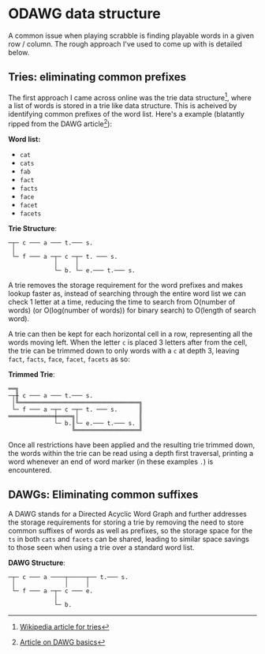 # ODAWG data structure

A common issue when playing scrabble is finding playable words in a given row / column.
The rough approach I've used to come up with is detailed below.

## Tries: eliminating common prefixes

The first approach I came across online was the trie data structure[^1], where a list of words is stored in a trie like data structure.
This is acheived by identifying common prefixes of the word list. Here's a example (blatantly ripped from the DAWG article[^2]):

__Word list:__

- `cat`
- `cats`
- `fab`
- `fact`
- `facts`
- `face`
- `facet`
- `facets`

__Trie Structure__:

```_
─┬─ c ─── a ─── t.─── s.
 │
 └─ f ─── a ─┬─ c ─┬─ t. ─── s.
             │     │
             └─ b. └─ e.─── t.─── s.
```

A trie removes the storage requirement for the word prefixes and makes lookup faster as, instead of searching through the entire word list we can check 1 letter at a time, reducing the time to search from O(number of words) (or O(log(number of words)) for binary search) to O(length of search word).

A trie can then be kept for each horizontal cell in a row, representing all the words moving left. When the letter `c` is placed 3 letters after from the cell, the trie can be trimmed down to only words with a `c` at depth 3, leaving `fact`, `facts`, `face`, `facet`, `facets` as so:

__Trimmed Trie__:

```_
══╗
─┬╫ c ─── a ─── t.─── s.
 │╚══════════════════════════════════╗
 └─ f ─── a ─┬─ c ─┬─ t. ─── s.      ║
═════════════╪════╗│                 ║
             └─ b.║└─ e.─── t.─── s. ║
                  ╚══════════════════╝
```

Once all restrictions have been applied and the resulting trie trimmed down, the words within the trie can be read using a depth first traversal, printing a word whenever an end of word marker (in these examples `.`) is encountered.

[^1]: [Wikipedia article for tries](https://en.wikipedia.org/wiki/Trie)
[^2]: [Article on DAWG basics](https://jbp.dev/blog/dawg-basics.html)

## DAWGs: Eliminating common suffixes

A DAWG stands for a Directed Acyclic Word Graph and further addresses the storage requirements for storing a trie by removing the need to store common suffixes of words as well as prefixes, so the storage space for the `ts` in both `cats` and `facets` can be shared, leading to similar space savings to those seen when using a trie over a standard word list.

__DAWG Structure__:

```_
─┬─ c ─── a ────┬─────┬── t.─── s.
 │              │     │
 └─ f ─── a ─┬─ c ─── e.
             │
             └─ b.
```
